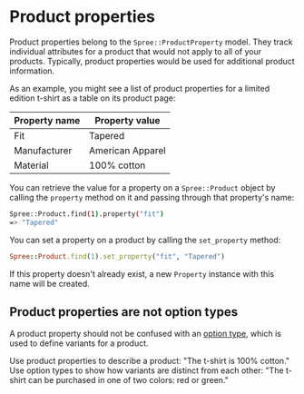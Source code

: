 # Product properties

Product properties belong to the `Spree::ProductProperty` model. They track
individual attributes for a product that would not apply to all of your
products. Typically, product properties would be used for additional product
information.

As an example, you might see a list of product properties for a limited edition
t-shirt as a table on its product page:

| Property name | Property value   |
|---------------|------------------|
| Fit           | Tapered          |
| Manufacturer  | American Apparel |
| Material      | 100% cotton      |

You can retrieve the value for a property on a `Spree::Product` object by
calling the `property` method on it and passing through that property's name:

```bash
Spree::Product.find(1).property("fit")
=> "Tapered"
```

You can set a property on a product by calling the `set_property` method:

```ruby
Spree::Product.find(1).set_property("fit", "Tapered")
```

If this property doesn't already exist, a new `Property` instance with this name
will be created.

## Product properties are not option types

A product property should not be confused with an [option type][option-types],
which is used to define variants for a product.

Use product properties to describe a product: "The t-shirt is 100% cotton." Use
option types to show how variants are distinct from each other: "The t-shirt can
be purchased in one of two colors: red or green."

[option-types]: variants.md#option-types
